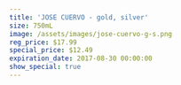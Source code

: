 ```yaml
---
title: 'JOSE CUERVO - gold, silver'
size: 750mL
image: /assets/images/jose-cuervo-g-s.png
reg_price: $17.99
special_price: $12.49
expiration_date: 2017-08-30 00:00:00
show_special: true
---
```



